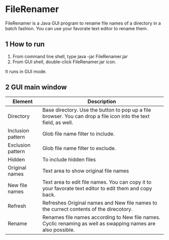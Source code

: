 # FileRenamer
FileRenamer is a Java GUI program to rename file names of a directory in a batch fashion. You can use your favorate text editor to rename them.
## 1 How to run
1. From command line shell, type java -jar FileRenamer.jar
2. From GUI shell, double-click FileRenamer.jar icon.

It runs in GUI mode.

## 2 GUI main window
 Element  | Description
----------|-------------
Directory   | Base directory.  Use the button to pop up a file browser.  You can drop a file icon into the text field, as well.
Inclusion pattern   | Glob file name filter to include.
Exclusion pattern   | Glob file name filter to exclude.
Hidden  | To include hidden files
Original names  | Text area to show original file names
New file names  | Text area to edit file names.  You can copy it to your favorate text editor to edit them and copy back.
Refresh | Refreshes Original names and New file names to the currect contents of the direcotory.
Rename   | Renames file names according to New file names.  Cyclic renaming as well as swapping names are also possible.

